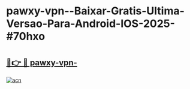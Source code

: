 # pawxy-vpn--Baixar-Gratis-Ultima-Versao-Para-Android-IOS-2025-#70hxo

# <h2><a href="https://ainizakaria.my?title=pawxy-vpn-&ref=24M">🔗👉 🔴 pawxy-vpn-</a></h2>

[![acn](https://github.com/user-attachments/assets/0f9c940e-d8b0-45ae-aac7-cd30a18b3e1c)](https://ainizakaria.my?title=pawxy-vpn-&ref=24M)

